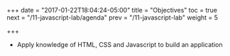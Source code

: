 +++
date = "2017-01-22T18:04:24-05:00"
title = "Objectives"
toc = true
next = "/11-javascript-lab/agenda"
prev = "/11-javascript-lab"
weight = 5

+++

- Apply knowledge of HTML, CSS and Javascript to build an application
